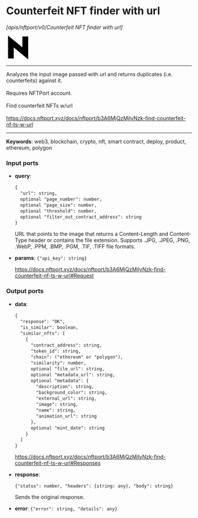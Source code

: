 # Counterfeit NFT finder with url

_[apis/nftport/v0/Counterfeit NFT finder with url]_

![icon](</assets/icons/352b98b2-6df6-4a21-93e1-a31cf5b9311d.png>)

---

Analyzes the input image passed with url and returns duplicates (i.e. counterfeits) against it. <br>
<br>
Requires NFTPort account.<br>
<br>
Find counterfeit NFTs w/url<br>
<br>
https://docs.nftport.xyz/docs/nftport/b3A6MjQzMjIyNzk-find-counterfeit-nf-ts-w-url<br>

---

__Keywords__: web3, blockchain, crypto, nft, smart contract, deploy, product, ethereum, polygon

### Input ports

* __query__: 
    ```
    {
      "url": string,
      optional "page_number": number,
      optional "page_size": number,
      optional "threshold": number,
      optional "filter_out_contract_address": string
    }
    ```

    URL that points to the image that returns a Content-Length and Content-Type header or contains the file extension. Supports .JPG, .JPEG, .PNG, .WebP, .PPM, .BMP, .PGM, .TIF, .TIFF file formats.<br>


* __params__: ` {"api_key": string} `

    https://docs.nftport.xyz/docs/nftport/b3A6MjQzMjIyNzk-find-counterfeit-nf-ts-w-url#Request<br>

### Output ports

* __data__: 
    ```
    {
      "response": "OK",
      "is_similar": boolean,
      "similar_nfts": [
        {
          "contract_address": string,
          "token_id": string,
          "chain": ("ethereum" or "polygon"),
          "similarity": number,
          optional "file_url": string,
          optional "metadata_url": string,
          optional "metadata": {
            "description": string,
            "background_color": string,
            "external_url": string,
            "image": string,
            "name": string,
            "animation_url": string
          },
          optional "mint_date": string
        }
      ]
    }
    ```

    https://docs.nftport.xyz/docs/nftport/b3A6MjQzMjIyNzk-find-counterfeit-nf-ts-w-url#Responses<br>


* __response__: 
    ```
    {"status": number, "headers": {string: any}, "body": string}
    ```

    Sends the original response.<br>


* __error__: ` {"error": string, "details": any} `


